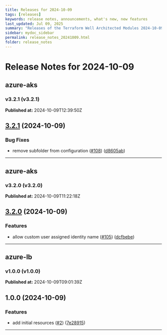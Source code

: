 ```yaml
---
title: Releases for 2024-10-09
tags: [releases]
keywords: release notes, announcements, what's new, new features
last_updated: Jul 09, 2025
summary: "Releases of the Terraform Well Architected Modules 2024-10-09"
sidebar: mydoc_sidebar
permalink: release_notes_20241009.html
folder: release_notes
---
```


# Release Notes for 2024-10-09

## azure-aks
### v3.2.1 (v3.2.1)
**Published at:** 2024-10-09T12:39:50Z

## [3.2.1](https://github.com/CloudNationHQ/terraform-azure-aks/compare/v3.2.0...v3.2.1) (2024-10-09)


### Bug Fixes

* remove subfolder from configuration ([#108](https://github.com/CloudNationHQ/terraform-azure-aks/issues/108)) ([d8605ab](https://github.com/CloudNationHQ/terraform-azure-aks/commit/d8605ab76c2bd90411291d3c86f41da7109ed2ef))

---

## azure-aks
### v3.2.0 (v3.2.0)
**Published at:** 2024-10-09T11:22:18Z

## [3.2.0](https://github.com/CloudNationHQ/terraform-azure-aks/compare/v3.1.1...v3.2.0) (2024-10-09)


### Features

* allow custom user assigned identity name ([#105](https://github.com/CloudNationHQ/terraform-azure-aks/issues/105)) ([dcfbebe](https://github.com/CloudNationHQ/terraform-azure-aks/commit/dcfbebee63578d934beecd8e80b828954618aa70))

---

## azure-lb
### v1.0.0 (v1.0.0)
**Published at:** 2024-10-09T09:01:39Z

## 1.0.0 (2024-10-09)


### Features

* add initial resources ([#2](https://github.com/CloudNationHQ/terraform-azure-lb/issues/2)) ([7e28915](https://github.com/CloudNationHQ/terraform-azure-lb/commit/7e28915dba90a0af36b5873f1ca25d6e2e8e7cc6))

---

